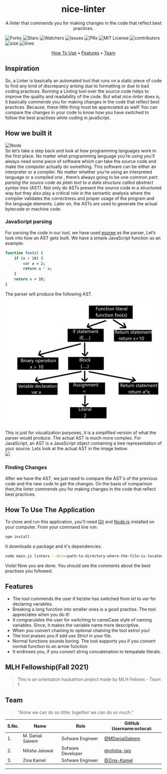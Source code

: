 <div align="center">
<h1>nice-linter</h1> 
 
A linter that commends you for making changes in the code that reflect best practices.
 </div>
 
![Forks](https://img.shields.io/github/forks/MDanialSaleem/nice-linter?style=social) ![Stars](https://img.shields.io/github/stars/MDanialSaleem/nice-linter?style=social) ![Watchers](https://img.shields.io/github/watchers/MDanialSaleem/nice-linter?style=social) ![Issues](https://img.shields.io/github/issues/MDanialSaleem/nice-linter) ![PRs](https://img.shields.io/github/issues-pr-raw/MDanialSaleem/nice-linter) ![MIT License](https://img.shields.io/github/license/MDanialSaleem/nice-linter)  ![contributors](https://img.shields.io/github/contributors-anon/MDanialSaleem/nice-linter) ![size](https://img.shields.io/github/languages/code-size/MDanialSaleem/nice-linter) ![lines](https://img.shields.io/tokei/lines/github/MDanialSaleem/nice-linter)


 <p align="center">
  <a href="#how-to-use-the-application">How To Use</a> •
  <a href="#features">Features</a> •
  <a href="#team">Team</a>
</p>

## Inspiration
So, a Linter is basically an automated tool that runs on a static piece of code to find any kind of discrepancy arising due to formatting or due to bad coding practices. Running a Linting tool over the source code helps to improve the quality and readability of the code. But what *nice-linter* does is, it basically commends you for making changes in the code that reflect best practices. Because, these little thing must be appreciated as well! You can compare the changes in your code to know how you have switched to follow the best practises while coding in javaScript.

## How we built it
![Node](https://img.shields.io/badge/Node.js-43853D?style=for-the-badge&logo=node.js&logoColor=white)
<br>
So let’s take a step back and look at how programming languages work in the first place. No matter what programming language you’re using you’ll always need some piece of software which can take the source code and make the computer actually do something. This software can be either an interpreter or a compiler. No matter whether you’re using an interpreted language or a compiled one , there’s always going to be one common part: *parsing the source code as plain text to a data structure called abstract syntax tree (AST)*. Not only do ASTs present the source code in a structured way but they also play a critical role in the semantic analysis where the compiler validates the correctness and proper usage of the program and the language elements. Later on, the ASTs are used to generate the actual bytecode or machine code.

### JavaScript parsing
For parsing the code in our tool, we have used [espree](https://github.com/eslint/espree0) as the parser,
Let’s look into how an AST gets built. We have a simple JavaScript function as an example:

```bash
function foo(x) {
    if (x > 10) {
        var a = 2;
        return a * x;
    }
    return x + 10;
}
```
The parser will produce the following AST.
<br>
<img src="images/img1.png">
<br>
This is just for visualization purposes, it is a simplified version of what the parser would produce. The actual AST is much more complex. For JavaScript, an AST is a JavaScript object containing a tree representation of your source. Lets look at the actual AST in the image below:
<br>
<img src="imgages/img2.png">
<br>
### Finding Changes
After we have the AST, we just need to compare the AST's of the previous code and the new code to get the changes. On the basis of comparison then,the linter commends you for making changes in the code that reflect best practices.

## How To Use The Application
To clone and run this application, you'll need [Git](https://git-scm.com) and [Node.js](https://nodejs.org/en/) installed on your computer. From your command line run:
```bash
npm install
```
It downloads a package and it's dependencies.

```bash
node main.js linters --dir=<path-to-directory-where-the-file-is-located> --old=<old-file-name> --new=<new-file-name> 
```

Viola! Now you are done. You should see the comments about the best practises you followed.
## Features
- The tool commends the user if he/she has switched from *let* to *var* for declaring variables.
- Breaking a long function into smaller ones is a good practise. The tool appreciates when you do it!
- It congrarulates the user for switching to cameCase style of naming variables. Since, it makes the variable name more descriptive.
- When you convert chaining to optional chaining the tool extrol you!
- The tool praises you if add *use Strict* in your file.
- Normal functions sounds boring. The tool supports you if you convert normal function to an arrow function
- It endroses you, if you convert string concatenation to tempalate literals.
 
## MLH Fellowship(Fall 2021)

> This is an orientation hackathon project made by MLH Fellows - Team 1


## Team

> "Alone we can do so little; together we can do so much."

| S.No. | Name               | Role               | GitHub Username:octocat:                             |
| ----- | ------------------ | ------------------ | ---------------------------------------------------- |
| 1.    | M. Danial Saleem | Sofware Engineer  | [@MDanialSaleem](https://github.com/MDanialSaleem)           |
| 2.    | Nilisha Jaiswal      | Sofware Developer | [@nilisha-jais](https://github.com/nilisha-jais) |
| 3.    | Zina Kamel  | Sofware Engineer | [@Zina-Kamel](https://github.com/Zina-Kamel) |


---
